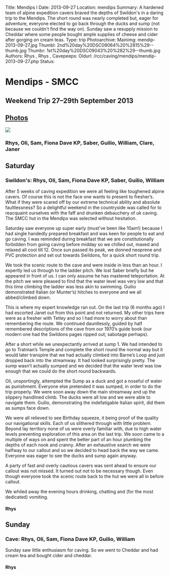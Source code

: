 Title: Mendips I
Date: 2013-09-27
Location: mendips
Summary:  A hardened team of alpine expedition cavers braved the depths of Swildon's in a daring trip to the Mendips. The short round was nearly completed but, eager for adventure, everyone elected to go back through the ducks and sump (not because we couldn't find the way on). Sunday saw a resupply mission to Cheddar where some people bought ample supplies of cheese and cider after gorging on cream teas.
Type: trip
Photoarchive:
Mainimg: mendip-2013-09-27.jpg
Thumbl: 2nd%20day%20DSC09064%20%2815%29--thumb.jpg
Thumbr: 1st%20day%20DSC09043%20%282%29--thumb.jpg
Authors: 
Rhys, 
Rhys, 
Cavepeeps:
Oldurl: /rcc/caving/mendips/mendip-2013-09-27.php
Status:

#  Mendips - SMCC 

##  Weekend Trip 27–29th September 2013 

##  [ Photos ](/caving/photo_archive/trips/2013-09-27%20-%20mendips/)

![](mendip-2013-09-27.jpg)

###  Rhys, Oli, Sam, Fiona Dave KP, Saber, Guilio, William, Clare, Janer 

##  Saturday 

###  Swildon's: Rhys, Oli, Sam, Fiona Dave KP, Saber, Guilio, William 

After 5 weeks of caving expedition we were all feeling like toughened alpine cavers. Of course this is not the face one wants to present to fresher’s. What if they were scared off by our extreme technical ability and absolute faultlessness? So a delightful weekend in the countryside was called for to reacquaint ourselves with the faff and drunken debauchery of uk caving. The SMCC hut in the Mendips was selected without hesitation. 

Saturday saw everyone up super early (must’ve been like 10am!) because I had single handedly prepared breakfast and was keen for people to eat and go caving. I was reminded during breakfast that we are constitutionally forbidden from going caving before midday so we chilled out, maxed and relaxed all cool till 12. Once sun passed its peak, we donned neoprene and PVC protection and set out towards Swildons, for a quick short round trip. 

We took the scenic route to the cave and were inside in less than an hour. I expertly led us through to the ladder pitch. We lost Saber briefly but he appeared in front of us. I can only assume he has mastered teleportation. At the pitch we were pleased to find that the water level was very low and that this time climbing the ladder was less akin to swimming. Guilio demonstrated Italian (or Munter’s) hitches to everyone and we all abbed/climbed down. 

This is where my expert knowledge ran out. On the last trip (6 months ago) I had escorted Janet out from this point and not returned. My other trips here were as a fresher with Tetley and so I had more to worry about than remembering the route. We continued dauntlessly, guided by half remembered descriptions of the cave from our 1970’s guide book (our modern one had the Swildons pages ripped out; sabotage perhaps). 

After a short while we unexpectantly arrived at sump 1. We had intended to go to Tratman’s Temple and complete the short round the normal way but it would later transpire that we had actually climbed into Barne’s Loop and just dropped back into the streamway. It had looked surprisingly pretty. The sump wasn’t actually sumped and we decided that the water level was low enough that we could do the short round backwards. 

Oli, unsportingly, attempted the Sump as a duck and got a noseful of water as punishment. Everyone else pretended it was sumped, in order to do the trip properly. We were soon away down the main streamway and up the slippery handlined climb. The ducks were all low and we were able to navigate them. Guilio, demonstrating the indefatigable Italian spirit, did them as sumps face down. 

We were all relieved to see Birthday squeeze, it being proof of the quality our navigational skills. Each of us slithered through with little problem. Beyond lay territory none of us were overly familiar with, due to high water levels preventing exploration of this area on the last trip. We soon came to a multiple of ways on and spent the better part of an hour plumbing the depths of each nook and cranny. After an exhaustive search we were halfway to our callout and so we decided to head back the way we came. Everyone was eager to see the ducks and sump again anyway. 

A party of fast and overly cautious cavers was sent ahead to ensure our callout was not missed. It turned out not to be necessary though. Even though everyone took the scenic route back to the hut we were all in before callout. 

We whiled away the evening hours drinking, chatting and (for the most dedicated) vomiting. 

####  Rhys 

##  Sunday 

###  Cave: Rhys, Oli, Sam, Fiona Dave KP, Guilio, William 

Sunday saw little enthusiasm for caving. So we went to Cheddar and had cream tea and bought cider and cheddar. 

####  Rhys 

